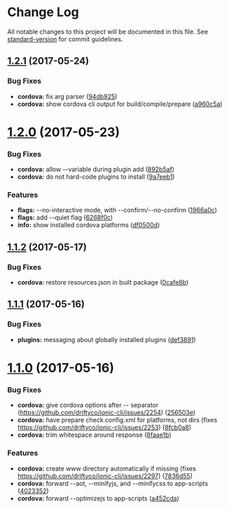 # Change Log

All notable changes to this project will be documented in this file.
See [standard-version](https://github.com/conventional-changelog/standard-version) for commit guidelines.

<a name="1.2.1"></a>
## [1.2.1](https://github.com/driftyco/ionic-cli/compare/@ionic/cli-plugin-cordova@1.2.0...@ionic/cli-plugin-cordova@1.2.1) (2017-05-24)


### Bug Fixes

* **cordova:** fix arg parser ([94db925](https://github.com/driftyco/ionic-cli/commit/94db925))
* **cordova:** show cordova cli output for build/compile/prepare ([a960c5a](https://github.com/driftyco/ionic-cli/commit/a960c5a))




<a name="1.2.0"></a>
# [1.2.0](https://github.com/driftyco/ionic-cli/compare/@ionic/cli-plugin-cordova@1.1.2...@ionic/cli-plugin-cordova@1.2.0) (2017-05-23)


### Bug Fixes

* **cordova:** allow --variable during plugin add ([892b5af](https://github.com/driftyco/ionic-cli/commit/892b5af))
* **cordova:** do not hard-code plugins to install ([9a7eeb1](https://github.com/driftyco/ionic-cli/commit/9a7eeb1))


### Features

* **flags:** --no-interactive mode, with --confirm/--no-confirm ([1966a0c](https://github.com/driftyco/ionic-cli/commit/1966a0c))
* **flags:** add --quiet flag ([6268f0c](https://github.com/driftyco/ionic-cli/commit/6268f0c))
* **info:** show installed cordova platforms ([df0500d](https://github.com/driftyco/ionic-cli/commit/df0500d))




<a name="1.1.2"></a>
## [1.1.2](https://github.com/driftyco/ionic-cli/compare/@ionic/cli-plugin-cordova@1.1.1...@ionic/cli-plugin-cordova@1.1.2) (2017-05-17)


### Bug Fixes

* **cordova:** restore resources.json in built package ([0cafe8b](https://github.com/driftyco/ionic-cli/commit/0cafe8b))




<a name="1.1.1"></a>
## [1.1.1](https://github.com/driftyco/ionic-cli/compare/@ionic/cli-plugin-cordova@1.1.0...@ionic/cli-plugin-cordova@1.1.1) (2017-05-16)


### Bug Fixes

* **plugins:** messaging about globally installed plugins ([def3891](https://github.com/driftyco/ionic-cli/commit/def3891))




<a name="1.1.0"></a>
# [1.1.0](https://github.com/driftyco/ionic-cli/compare/@ionic/cli-plugin-cordova@1.0.0...@ionic/cli-plugin-cordova@1.1.0) (2017-05-16)


### Bug Fixes

* **cordova:** give cordova options after -- separator (https://github.com/driftyco/ionic-cli/issues/2254) ([256503e](https://github.com/driftyco/ionic-cli/commit/256503e))
* **cordova:** have prepare check config.xml for platforms, not dirs (fixes https://github.com/driftyco/ionic-cli/issues/2253) ([8fcb0a8](https://github.com/driftyco/ionic-cli/commit/8fcb0a8))
* **cordova:** trim whitespace around response ([6faae1b](https://github.com/driftyco/ionic-cli/commit/6faae1b))


### Features

* **cordova:** create www directory automatically if missing (fixes https://github.com/driftyco/ionic-cli/issues/2297) ([7836d55](https://github.com/driftyco/ionic-cli/commit/7836d55))
* **cordova:** forward --aot, --minifyjs, and --minifycss to app-scripts ([4023352](https://github.com/driftyco/ionic-cli/commit/4023352))
* **cordova:** forward --optimizejs to app-scripts ([a452cda](https://github.com/driftyco/ionic-cli/commit/a452cda))
